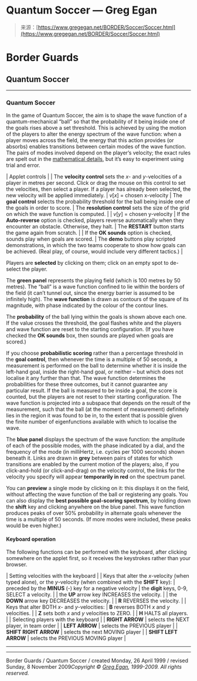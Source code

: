 <!--yml
category: 未分类
date: 2024-05-27 14:51:52
-->

# Quantum Soccer — Greg Egan

> 来源：[https://www.gregegan.net/BORDER/Soccer/Soccer.html](https://www.gregegan.net/BORDER/Soccer/Soccer.html)

# Border Guards

## Quantum Soccer

* * *

### Quantum Soccer

In the game of Quantum Soccer, the aim is to shape the wave function of a quantum-mechanical “ball” so that the probability of it being inside one of the goals rises above a set threshold. This is achieved by using the motion of the players to alter the energy spectrum of the wave function: when a player moves across the field, the energy that this action provides (or absorbs) enables transitions between certain modes of the wave function. The pairs of modes involved depend on the player’s velocity; the exact rules are spelt out in the [mathematical details](SoccerNotes.html), but it’s easy to experiment using trial and error.

| Applet controls |
| The **velocity control** sets the *x*- and *y*-velocities of a player in metres per second. Click or drag the mouse on this control to set the velocities, then select a player. If a player has already been selected, the new velocity will be applied immediately. | *v*[*x*] = chosen x-velocity | The **goal control** selects the probability threshold for the ball being inside one of the goals in order to score. | The **resolution control** sets the size of the grid on which the wave function is computed. |
| *v*[*y*] = chosen y-velocity | If the **Auto-reverse** option is checked, players reverse automatically when they encounter an obstacle. Otherwise, they halt. | The **RESTART** button starts the game again from scratch. |
| If the **OK sounds** option is checked, sounds play when goals are scored. | The **demo** buttons play scripted demonstrations, in which the two teams cooperate to show how goals can be achieved. (Real play, of course, would include very different tactics.) |

Players are **selected** by clicking on them; click on an empty spot to de-select the player.

The **green panel** represents the playing field (which is 100 metres by 50 metres). The “ball” is a wave function confined to lie within the borders of the field (it can’t tunnel out, since the energy barrier is assumed to be infinitely high). The **wave function** is drawn as contours of the square of its magnitude, with phase indicated by the colour of the contour lines.

The **probability** of the ball lying within the goals is shown above each one. If the value crosses the threshold, the goal flashes white and the players and wave function are reset to the starting configuration. (If you have checked the **OK sounds** box, then sounds are played when goals are scored.)

If you choose **probabilistic scoring** rather than a percentage threshold in the **goal control**, then whenever the time is a multiple of 50 seconds, a measurement is performed on the ball to determine whether it is inside the left-hand goal, inside the right-hand goal, or neither – but which does not localise it any further than that. The wave function determines the probabilities for these three outcomes, but it cannot guarantee any particular result. If the ball is measured to be inside a goal, the score is counted, but the players are not reset to their starting configuration. The wave function is projected into a subspace that depends on the result of the measurement, such that the ball (at the moment of measurement) definitely lies in the region it was found to be in, to the extent that is possible given the finite number of eigenfunctions available with which to localise the wave.

The **blue panel** displays the spectrum of the wave function: the amplitude of each of the possible modes, with the phase indicated by a dial, and the frequency of the mode (in milliHertz, i.e. cycles per 1000 seconds) shown beneath it. Links are drawn in **grey** between pairs of states for which transitions are enabled by the current motion of the players; also, if you click-and-hold (or click-and-drag) on the velocity control, the links for the velocity you specify will appear **temporarily in red** on the spectrum panel.

You can **preview** a single mode by clicking on it: this displays it on the field, without affecting the wave function of the ball or registering any goals. You can also display the **best possible goal-scoring spectrum**, by holding down the **shift** key and clicking anywhere on the blue panel. This wave function produces peaks of over 50% probability in alternate goals whenever the time is a multiple of 50 seconds. (If more modes were included, these peaks would be even higher.)

#### Keyboard operation

The following functions can be performed with the keyboard, after clicking somewhere on the applet first, so it receives the keystrokes rather than your browser.

| Setting velocities with the keyboard |
| Keys that alter the *x*-velocity (when typed alone), or the *y*-velocity (when combined with the **SHIFT** key): | preceded by the **MINUS** (-) key for a negative velocity | the **digit** keys, 0-9, SELECT a velocity. |
| the **UP** arrow key INCREASES the velocity. |
| the **DOWN** arrow key DECREASES the velocity. |
| **R** REVERSES the velocity. |
| Keys that alter BOTH *x*- and *y*-velocities: | **B** reverses BOTH *x* and *y* velocities. |
| **Z** sets both *x* and *y* velocities to ZERO. |
| **H** HALTS all players. |
| Selecting players with the keyboard |
| **RIGHT ARROW** | selects the NEXT player, in team order |
| **LEFT ARROW** | selects the PREVIOUS player |
| **SHIFT RIGHT ARROW** | selects the next MOVING player |
| **SHIFT LEFT ARROW** | selects the PREVIOUS MOVING player |

* * *

* * *

Border Guards / Quantum Soccer / created Monday, 26 April 1999 / revised Sunday, 8 November 2009*Copyright © [Greg Egan](../../images/GregEgan.htm), 1999-2009\. All rights reserved.*